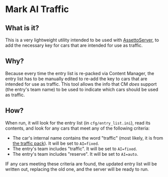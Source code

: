 # Mark AI Traffic

## What is it?

This is a very lightweight utility intended to be used with [AssettoServer](https://github.com/compujuckel/AssettoServer), to add the necessary key for cars that are intended for use as traffic.

## Why?

Because every time the entry list is re-packed via Content Manager, the entry list has to be manually edited to re-add the key to cars that are intended for use as traffic. This tool allows the info that CM *does* support (the entry's team name) to be used to indicate which cars should be used as traffic.

## How?

When run, it will look for the entry list (in `cfg/entry_list.ini`), read its contents, and look for any cars that meet any of the following criteria:

- The car's internal name contains the word "traffic" (most likely, it is from [the traffic pack](https://drive.google.com/file/d/1PbYGD61LFi0DNcw7f2o68xBwdJ80pZfl/view)). It will be set to `AI=fixed`.
- The entry's team includes "traffic". It will be set to `AI=fixed`.
- The entry's team includes "reserve". It will be set to `AI=auto`.

IF any cars meeting these criteria are found, the updated entry list will be written out, replacing the old one, and the server will be ready to run.
